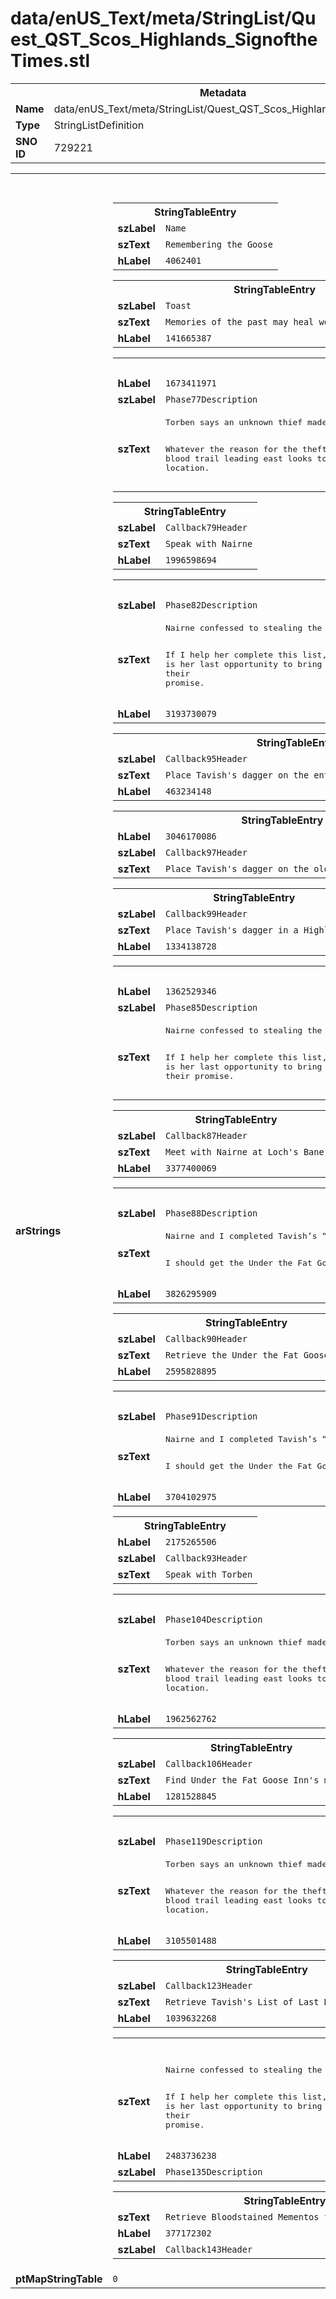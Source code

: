 <h1>data/enUS_Text/meta/StringList/Quest_QST_Scos_Highlands_SignoftheTimes.stl</h1><table><tr><th colspan="100%">Metadata</th></tr><tr><td><b>Name</b></td><td>data/enUS_Text/meta/StringList/Quest_QST_Scos_Highlands_SignoftheTimes.stl</td></tr><tr><td><b>Type</b></td><td>StringListDefinition</td></tr><tr><td><b>SNO ID</b></td><td>729221</td></tr></table>

<table><tr><th colspan="100%">Fields</th></tr><tr><td><b>arStrings</b></td><td><table><tr><th colspan="100%">StringTableEntry</th></tr><tr><td><b>szLabel</b></td><td><code>Name</code></td></tr><tr><td><b>szText</b></td><td><code>Remembering the Goose</code></td></tr><tr><td><b>hLabel</b></td><td><code>4062401</code></td></tr></table>


<table><tr><th colspan="100%">StringTableEntry</th></tr><tr><td><b>szLabel</b></td><td><code>Toast</code></td></tr><tr><td><b>szText</b></td><td><code>Memories of the past may heal wounds of the present.</code></td></tr><tr><td><b>hLabel</b></td><td><code>141665387</code></td></tr></table>


<table><tr><th colspan="100%">StringTableEntry</th></tr><tr><td><b>hLabel</b></td><td><code>1673411971</code></td></tr><tr><td><b>szLabel</b></td><td><code>Phase77Description</code></td></tr><tr><td><b>szText</b></td><td><pre>Torben says an unknown thief made off with Under the Fat Goose Inn’s sign. He believes local mischief-makers, Nairne and Tavish, are likely responsible. 

Whatever the reason for the theft, Torben wants the sign returned. A blood trail leading east looks to be the best lead to its location.</pre></td></tr></table>


<table><tr><th colspan="100%">StringTableEntry</th></tr><tr><td><b>szLabel</b></td><td><code>Callback79Header</code></td></tr><tr><td><b>szText</b></td><td><code>Speak with Nairne</code></td></tr><tr><td><b>hLabel</b></td><td><code>1996598694</code></td></tr></table>


<table><tr><th colspan="100%">StringTableEntry</th></tr><tr><td><b>szLabel</b></td><td><code>Phase82Description</code></td></tr><tr><td><b>szText</b></td><td><pre>Nairne confessed to stealing the Under the Fat Goose Inn sign. She says its part of a promise she made with Tavish before his death—a “List of Last Deeds.”

If I help her complete this list, she’ll return the stolen sign. This is her last opportunity to bring closure to Tavish’s passing. Fulfill their promise.</pre></td></tr><tr><td><b>hLabel</b></td><td><code>3193730079</code></td></tr></table>


<table><tr><th colspan="100%">StringTableEntry</th></tr><tr><td><b>szLabel</b></td><td><code>Callback95Header</code></td></tr><tr><td><b>szText</b></td><td><code>Place Tavish's dagger on the entrance statue at Maddux Watch </code></td></tr><tr><td><b>hLabel</b></td><td><code>463234148</code></td></tr></table>


<table><tr><th colspan="100%">StringTableEntry</th></tr><tr><td><b>hLabel</b></td><td><code>3046170086</code></td></tr><tr><td><b>szLabel</b></td><td><code>Callback97Header</code></td></tr><tr><td><b>szText</b></td><td><code>Place Tavish's dagger on the old crane in Old Heimberg </code></td></tr></table>


<table><tr><th colspan="100%">StringTableEntry</th></tr><tr><td><b>szLabel</b></td><td><code>Callback99Header</code></td></tr><tr><td><b>szText</b></td><td><code>Place Tavish's dagger in a Highland bear den</code></td></tr><tr><td><b>hLabel</b></td><td><code>1334138728</code></td></tr></table>


<table><tr><th colspan="100%">StringTableEntry</th></tr><tr><td><b>hLabel</b></td><td><code>1362529346</code></td></tr><tr><td><b>szLabel</b></td><td><code>Phase85Description</code></td></tr><tr><td><b>szText</b></td><td><pre>Nairne confessed to stealing the Under the Fat Goose Inn sign. She says its part of a promise she made with Tavish before his death—a “List of Last Deeds.”

If I help her complete this list, she’ll return the stolen sign. This is her last opportunity to bring closure to Tavish’s passing. Fulfill their promise.</pre></td></tr></table>


<table><tr><th colspan="100%">StringTableEntry</th></tr><tr><td><b>szLabel</b></td><td><code>Callback87Header</code></td></tr><tr><td><b>szText</b></td><td><code>Meet with Nairne at Loch's Bane Ridge</code></td></tr><tr><td><b>hLabel</b></td><td><code>3377400069</code></td></tr></table>


<table><tr><th colspan="100%">StringTableEntry</th></tr><tr><td><b>szLabel</b></td><td><code>Phase88Description</code></td></tr><tr><td><b>szText</b></td><td><pre>Nairne and I completed Tavish’s “List of Last Deeds.” Though her promise has been fulfilled, it is clear Tavish’s absence still weights on her. 

I should get the Under the Fat Goose Inn sign back to Torben. </pre></td></tr><tr><td><b>hLabel</b></td><td><code>3826295909</code></td></tr></table>


<table><tr><th colspan="100%">StringTableEntry</th></tr><tr><td><b>szLabel</b></td><td><code>Callback90Header</code></td></tr><tr><td><b>szText</b></td><td><code>Retrieve the Under the Fat Goose Inn Sign</code></td></tr><tr><td><b>hLabel</b></td><td><code>2595828895</code></td></tr></table>


<table><tr><th colspan="100%">StringTableEntry</th></tr><tr><td><b>szLabel</b></td><td><code>Phase91Description</code></td></tr><tr><td><b>szText</b></td><td><pre>Nairne and I completed Tavish’s “List of Last Deeds.” Though her promise has been fulfilled, it is clear Tavish’s absence still weights on her. 

I should get the Under the Fat Goose Inn sign back to Torben. </pre></td></tr><tr><td><b>hLabel</b></td><td><code>3704102975</code></td></tr></table>


<table><tr><th colspan="100%">StringTableEntry</th></tr><tr><td><b>hLabel</b></td><td><code>2175265506</code></td></tr><tr><td><b>szLabel</b></td><td><code>Callback93Header</code></td></tr><tr><td><b>szText</b></td><td><code>Speak with Torben</code></td></tr></table>


<table><tr><th colspan="100%">StringTableEntry</th></tr><tr><td><b>szLabel</b></td><td><code>Phase104Description</code></td></tr><tr><td><b>szText</b></td><td><pre>Torben says an unknown thief made off with Under the Fat Goose Inn’s sign. He believes local mischief-makers, Nairne and Tavish, are likely responsible. 

Whatever the reason for the theft, Torben wants the sign returned. A blood trail leading east looks to be the best lead to its location.</pre></td></tr><tr><td><b>hLabel</b></td><td><code>1962562762</code></td></tr></table>


<table><tr><th colspan="100%">StringTableEntry</th></tr><tr><td><b>szLabel</b></td><td><code>Callback106Header</code></td></tr><tr><td><b>szText</b></td><td><code>Find Under the Fat Goose Inn's missing sign</code></td></tr><tr><td><b>hLabel</b></td><td><code>1281528845</code></td></tr></table>


<table><tr><th colspan="100%">StringTableEntry</th></tr><tr><td><b>szLabel</b></td><td><code>Phase119Description</code></td></tr><tr><td><b>szText</b></td><td><pre>Torben says an unknown thief made off with Under the Fat Goose Inn’s sign. He believes local mischief-makers, Nairne and Tavish, are likely responsible. 

Whatever the reason for the theft, Torben wants the sign returned. A blood trail leading east looks to be the best lead to its location.</pre></td></tr><tr><td><b>hLabel</b></td><td><code>3105501488</code></td></tr></table>


<table><tr><th colspan="100%">StringTableEntry</th></tr><tr><td><b>szLabel</b></td><td><code>Callback123Header</code></td></tr><tr><td><b>szText</b></td><td><code>Retrieve Tavish's List of Last Deeds from Nairne.</code></td></tr><tr><td><b>hLabel</b></td><td><code>1039632268</code></td></tr></table>


<table><tr><th colspan="100%">StringTableEntry</th></tr><tr><td><b>szText</b></td><td><pre>Nairne confessed to stealing the Under the Fat Goose Inn sign. She says its part of a promise she made with Tavish before his death—a “List of Last Deeds.”

If I help her complete this list, she’ll return the stolen sign. This is her last opportunity to bring closure to Tavish’s passing. Fulfill their promise.</pre></td></tr><tr><td><b>hLabel</b></td><td><code>2483736238</code></td></tr><tr><td><b>szLabel</b></td><td><code>Phase135Description</code></td></tr></table>


<table><tr><th colspan="100%">StringTableEntry</th></tr><tr><td><b>szText</b></td><td><code>Retrieve Bloodstained Mementos from Tavish's Belongings.</code></td></tr><tr><td><b>hLabel</b></td><td><code>377172302</code></td></tr><tr><td><b>szLabel</b></td><td><code>Callback143Header</code></td></tr></table>


</td></tr><tr><td><b>ptMapStringTable</b></td><td><code>0</code></td></tr></table>

